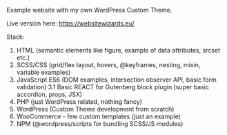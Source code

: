 Example website with my own WordPress Custom Theme.

Live version here: https://websitewizards.eu/

Stack:
1. HTML (semantic elements like figure, example of data attributes, srcset etc.)
2. SCSS/CSS (grid/flex layout, hovers, @keyframes, nesting, mixin, variable examples)
3. JavaScript ES6 (DOM examples, intersection observer API, basic form validation)
    3.1 Basic REACT for Gutenberg block plugin (super basic accordion, props, JSX)
4. PHP (just WordPress related, nothing fancy)
5. WordPress (Custom Theme development from scratch)
6. WooCommerce - few custom templates (just an example)
7. NPM (@wordpress/scripts for bundling SCSS/JS modules)
